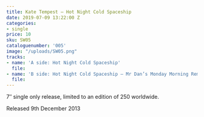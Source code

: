 ```yaml
---
title: Kate Tempest – Hot Night Cold Spaceship
date: 2019-07-09 13:22:00 Z
categories:
- single
price: 10
sku: SW05
cataloguenumber: '005'
image: "/uploads/SW05.png"
tracks:
- name: 'A side: Hot Night Cold Spaceship'
  file: 
- name: 'B side: Hot Night Cold Spaceship – Mr Dan’s Monday Morning Remix'
  file: 
---
```


7″ single only release, limited to an edition of 250 worldwide.

Released 9th December 2013